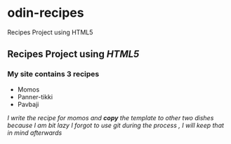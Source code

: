# odin-recipes
Recipes Project using HTML5
## Recipes Project using _HTML5_
### My site contains 3 recipes 
- Momos
- Panner-tikki
- Pavbaji

*I write the recipe for momos and __copy__ the template to other two dishes because I am bit lazy*
*I forgot to use git during the process , I will keep that in mind afterwards*



